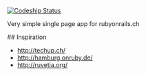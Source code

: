 [ ![Codeship Status](https://codeship.com/projects/4730d8a0-d48e-0132-258f-623d5159f317/status?branch=master)](https://codeship.com/projects/77818)


Very simple single page app for rubyonrails.ch

## Inspiration

* http://techup.ch/
* http://hamburg.onruby.de/
* http://ruvetia.org/
